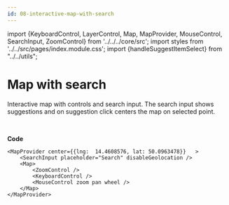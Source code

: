 ```yaml
---
id: 08-interactive-map-with-search
---
```


import {KeyboardControl, LayerControl, Map, MapProvider, MouseControl, SearchInput, ZoomControl} from '../../../core/src';
import styles from '../../src/pages/index.module.css';
import {handleSuggestItemSelect} from "../../utils";

# Map with search

Interactive map with controls and search input. The search input shows suggestions and on suggestion click centers the map on selected point.

<div>
  <section className={styles.sMap}>
    <MapProvider center={{lng:  14.4608576, lat: 50.0963478}}	>
			<SearchInput placeholder="Search" disableGeolocation />
    	<Map>
				<ZoomControl />
				<KeyboardControl />
				<MouseControl zoom pan wheel />
    	</Map>
    </MapProvider>
	</section>
</div>

<br/>

**Code**

```
<MapProvider center={{lng:  14.4608576, lat: 50.0963478}}	>
	<SearchInput placeholder="Search" disableGeolocation />
	<Map>
		<ZoomControl />
		<KeyboardControl />
		<MouseControl zoom pan wheel />
	</Map>
</MapProvider>
```
